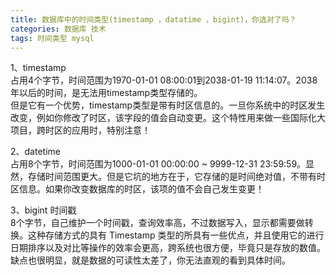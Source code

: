 ```yaml
---
title: 数据库中的时间类型(timestamp ，datatime ，bigint)，你选对了吗？
categories: 数据库 技术
tags: 时间类型 mysql
---
```

1、timestamp  
占用4个字节，时间范围为1970-01-01 08:00:01到2038-01-19
11:14:07。2038年以后的时间，是无法用timestamp类型存储的。  
但是它有一个优势，timestamp类型是带有时区信息的。一旦你系统中的时区发生改变，例如你修改了时区，该字段的值会自动变更。这个特性用来做一些国际化大项目，跨时区的应用时，特别注意！

2、datetime  
占用8个字节，时间范围为1000-01-01 00:00:00 ~ 9999-12-31
23:59:59。显然，存储时间范围更大。但是它坑的地方在于，它存储的是时间绝对值，不带有时区信息。如果你改变数据库的时区，该项的值不会自己发生变更！

3、bigint 时间戳  
8个字节，自己维护一个时间戳，查询效率高，不过数据写入，显示都需要做转换。这种存储方式的具有 Timestamp
类型的所具有一些优点，并且使用它的进行日期排序以及对比等操作的效率会更高，跨系统也很方便，毕竟只是存放的数值。缺点也很明显，就是数据的可读性太差了，你无法直观的看到具体时间。

